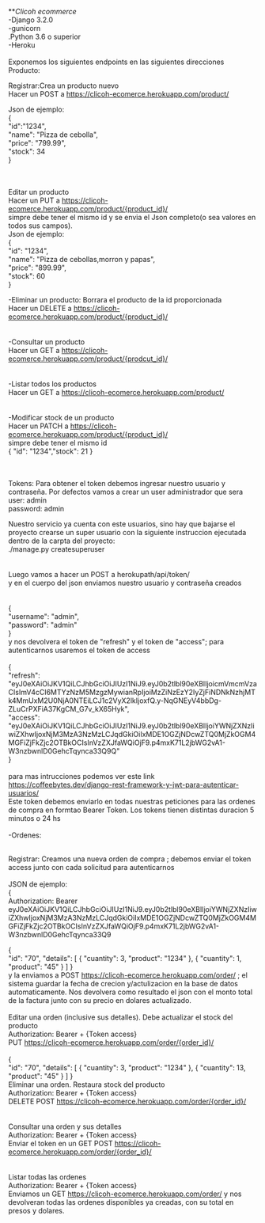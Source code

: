***Clicoh ecommerce*</br>
-Django 3.2.0</br>
-gunicorn</br>
.Python 3.6 o superior</br>
-Heroku</br>
</br>
Exponemos los siguientes endpoints en las siguientes direcciones </br>
Producto:</br>

Registrar:Crea un producto nuevo</br>
Hacer un POST a https://clicoh-ecomerce.herokuapp.com/product/</br>

Json de ejemplo:</br>
{</br>
"id":"1234",</br>
"name": "Pizza de cebolla",</br>
"price": "799.99",</br>
"stock": 34</br>
}</br>

</br></br>
Editar un producto</br>
Hacer un PUT a https://clicoh-ecomerce.herokuapp.com/product/{product_id}/</br>
simpre debe tener el mismo id y se envia el Json completo(o sea valores en todos sus campos).</br>
Json de ejemplo:</br>
{</br>
"id": "1234",</br>
"name": "Pizza de cebollas,morron y papas",</br>
"price": "899.99",</br>
"stock": 60</br>
}</br>

-Eliminar un producto: Borrara el producto de la id proporcionada</br>
Hacer un DELETE a https://clicoh-ecomerce.herokuapp.com/product/{product_id}/</br>
</br></br>
-Consultar un producto</br>
Hacer un GET a https://clicoh-ecomerce.herokuapp.com/product/{prodcut_id}/</br>
</br></br>
-Listar todos los productos</br>
Hacer un GET a  https://clicoh-ecomerce.herokuapp.com/product/</br>
</br></br>
-Modificar stock de un producto</br>
Hacer un PATCH a https://clicoh-ecomerce.herokuapp.com/product/{product_id}/</br>
simpre debe tener el mismo id</br>
{ "id": "1234","stock": 21 }</br>
</br></br>

Tokens: Para obtener el token debemos ingresar nuestro usuario y contraseña. Por defectos vamos a crear un user administrador que sera</br>
user: admin</br>
password: admin</br>

Nuestro servicio ya cuenta con este usuarios, sino hay que bajarse el proyecto crearse un super usuario con la siguiente instruccion ejecutada dentro de la
carpta del proyecto:</br>
./manage.py createsuperuser</br>
</br></br>
Luego vamos a hacer un POST a herokupath/api/token/</br>
y en el cuerpo del json enviamos nuestro usuario y contraseña creados</br></br>
</br>
{</br>
"username": "admin",</br>
"password": "admin"</br>
}</br>
y nos devolvera el token de "refresh" y el token de "access"; para autenticarnos usaremos el token de access</br></br>
{</br>
"refresh":</br>
"eyJ0eXAiOiJKV1QiLCJhbGciOiJIUzI1NiJ9.eyJ0b2tlbl90eXBlIjoicmVmcmVzaCIsImV4cCI6MTYzNzM5MzgzMywianRpIjoiMzZiNzEzY2IyZjFiNDNkNzhjMTk4MmUxM2U0NjA0NTEiLCJ1c2VyX2lkIjoxfQ.y-NqGNEyV4bbDg-ZLuCrPXFiA37KgCM_G7v_kX65Hyk",</br>
"access":</br>
"eyJ0eXAiOiJKV1QiLCJhbGciOiJIUzI1NiJ9.eyJ0b2tlbl90eXBlIjoiYWNjZXNzIiwiZXhwIjoxNjM3MzA3NzMzLCJqdGkiOiIxMDE1OGZjNDcwZTQ0MjZkOGM4MGFiZjFkZjc2OTBkOCIsInVzZXJfaWQiOjF9.p4mxK71L2jbWG2vA1-W3nzbwnlD0GehcTqynca33Q9Q"</br>
}</br>
</br>
para mas intrucciones podemos ver este link https://coffeebytes.dev/django-rest-framework-y-jwt-para-autenticar-usuarios/</br>
Este token debemos enviarlo en todas nuestras peticiones para las ordenes de compra en formtao Bearer Token. Los tokens tienen distintas duracion 5 minutos o 24 hs
</br></br>
-Ordenes:</br></br>


Registrar: Creamos una nueva orden de compra ; debemos enviar el token access junto con cada solicitud para autenticarnos</br></br>
JSON de ejemplo:</br>
{</br>
Authorization: Bearer</br> eyJ0eXAiOiJKV1QiLCJhbGciOiJIUzI1NiJ9.eyJ0b2tlbl90eXBlIjoiYWNjZXNzIiwiZXhwIjoxNjM3MzA3NzMzLCJqdGkiOiIxMDE1OGZjNDcwZTQ0MjZkOGM4MGFiZjFkZjc2OTBkOCIsInVzZXJfaWQiOjF9.p4mxK71L2jbWG2vA1-W3nzbwnlD0GehcTqynca33Q9</br>

{</br>
"id": "70", "details": [ { "cuantity": 3, "product": "1234" }, { "cuantity": 1, "product": "45" } ] }</br> 
y la enviamos a POST https://clicoh-ecomerce.herokuapp.com/order/ ; el sistema guardar la fecha de crecion y/actulizacion en la base de datos automaticamente. Nos devolvera como resultado el json con el monto total de la factura junto con su precio en dolares actualizado.</br>
</br>
Editar una orden (inclusive sus detalles). Debe actualizar el stock del producto</br>
Authorization: Bearer + {Token access}</br>
PUT https://clicoh-ecomerce.herokuapp.com/order/{order_id}/</br></br>
{</br>
"id": "70", "details": [ { "cuantity": 3, "product": "1234" }, { "cuantity": 13, "product": "45" } ] } </br>
Eliminar una orden. Restaura stock del producto</br>
Authorization: Bearer + {Token access}</br>
DELETE POST https://clicoh-ecomerce.herokuapp.com/order/{order_id}/</br>
</br></br>
Consultar una orden y sus detalles</br>
Authorization: Bearer + {Token access}</br>
Enviar el token en un GET POST https://clicoh-ecomerce.herokuapp.com/order/{order_id}/</br>
</br></br>
Listar todas las ordenes</br>
Authorization: Bearer + {Token access}</br>
Enviamos un GET https://clicoh-ecomerce.herokuapp.com/order/ y nos devolveran todas las ordenes disponibles ya creadas, con su total en presos y dolares.</br>

